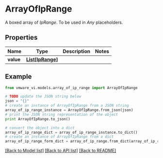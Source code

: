 # ArrayOfIpRange

A boxed array of *IpRange*. To be used in *Any* placeholders. 

## Properties
Name | Type | Description | Notes
------------ | ------------- | ------------- | -------------
**value** | [**List[IpRange]**](IpRange.md) |  | 

## Example

```python
from vmware_vi.models.array_of_ip_range import ArrayOfIpRange

# TODO update the JSON string below
json = "{}"
# create an instance of ArrayOfIpRange from a JSON string
array_of_ip_range_instance = ArrayOfIpRange.from_json(json)
# print the JSON string representation of the object
print ArrayOfIpRange.to_json()

# convert the object into a dict
array_of_ip_range_dict = array_of_ip_range_instance.to_dict()
# create an instance of ArrayOfIpRange from a dict
array_of_ip_range_form_dict = array_of_ip_range.from_dict(array_of_ip_range_dict)
```
[[Back to Model list]](../README.md#documentation-for-models) [[Back to API list]](../README.md#documentation-for-api-endpoints) [[Back to README]](../README.md)


